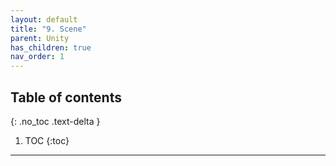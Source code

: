 ```yaml
---
layout: default
title: "9. Scene"
parent: Unity
has_children: true
nav_order: 1
---
```


## Table of contents
{: .no_toc .text-delta }

1. TOC
{:toc}

---


